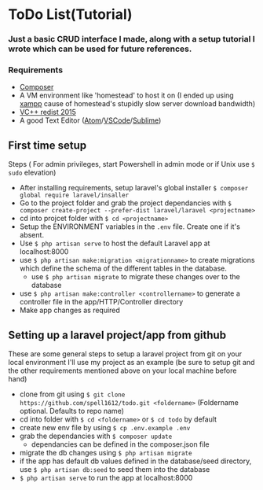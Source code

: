 # ToDo List(Tutorial)
### Just a basic CRUD interface I made, along with a setup tutorial I wrote which can be used for future references.

### Requirements
* [Composer](https://getcomposer.org/download/)
* A VM environment like 'homestead' to host it on (I ended up using [xampp](https://www.apachefriends.org/index.html) cause of homestead's stupidly slow server download bandwidth)
* [VC++ redist 2015](https://www.microsoft.com/en-in/download/details.aspx?id=48145)
* A good Text Editor ([Atom](https://atom.io)/[VSCode](https://code.visualstudio.com)/[Sublime](https://www.sublimetext.com))

## First time setup 
Steps ( For admin privileges, start Powershell in admin mode or if Unix use `$ sudo` elevation)

* After installing requirements, setup laravel's global installer `$ composer global require laravel/insaller`
* Go to the project folder and grab the project dependancies with `$ composer create-project --prefer-dist laravel/laravel <projectname>`
* cd into projcet folder with `$ cd <projectname>`
* Setup the ENVIRONMENT variables in the `.env` file. Create one if it's absent.
* Use `$ php artisan serve` to host the default Laravel app at localhost:8000
* use `$ php artisan make:migration <migrationname>` to create migrations which define the schema of the different tables in the database.
  - use `$ php artisan migrate` to migrate these changes over to the database
* use `$ php artisan make:controller <controllername>` to generate a controller file in the app/HTTP/Controller directory
* Make app changes as required  

## Setting up a laravel project/app from github
These are some general steps to setup a laravel project from git on your local environment
I'll use my project as an example (be sure to setup git and the other requirements mentioned above on your local machine before hand)

* clone from git using `$ git clone https://github.com/spell1612/todo.git <foldername>` (Foldername optional. Defaults to repo name)
* cd into folder with `$ cd <foldername>` or `$ cd todo` by default
* create new env file by using `$ cp .env.example .env`
* grab the dependancies with `$ composer update`
  - dependancies can be defined in the composer.json file
* migrate the db changes using `$ php artisan migrate`
* if the app has default db values defined in the database/seed directory, use `$ php artisan db:seed` to seed them into the database
* `$ php artisan serve` to run the app at localhost:8000
